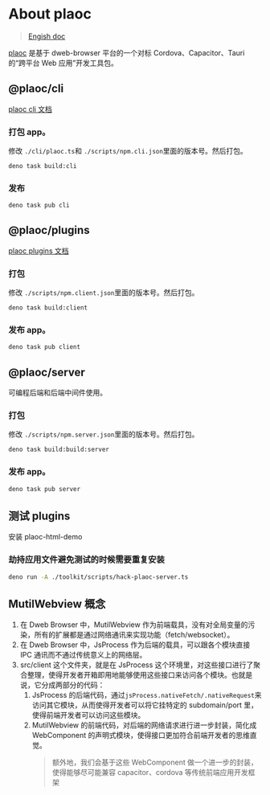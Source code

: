 # About plaoc

> [Engish doc](./README_US.md)

[plaoc](https://docs.dweb-browser.org/) 是基于 dweb-browser 平台的一个对标 Cordova、Capacitor、Tauri 的“跨平台 Web 应用”开发工具包。

## @plaoc/cli

[plaoc cli 文档](./cli/README.md)

### 打包 app。

修改 `./cli/plaoc.ts`和 `./scripts/npm.cli.json`里面的版本号。然后打包。

```bash
deno task build:cli
```

### 发布

```bash
deno task pub cli
```

## @plaoc/plugins

[plaoc plugins 文档](./src/client/README.md)

### 打包

修改 `./scripts/npm.client.json`里面的版本号。然后打包。

```bash
deno task build:client
```

### 发布 app。

```bash
deno task pub client
```

## @plaoc/server

可编程后端和后端中间件使用。

### 打包

修改 `./scripts/npm.server.json`里面的版本号。然后打包。

```bash
deno task build:build:server
```

### 发布 app。

```bash
deno task pub server
```

## 测试 plugins

安装 plaoc-html-demo

### 劫持应用文件避免测试的时候需要重复安装

```bash
deno run -A ./toolkit/scripts/hack-plaoc-server.ts
```

## MutilWebview 概念

1. 在 Dweb Browser 中，MutilWebview 作为前端载具，没有对全局变量的污染，所有的扩展都是通过网络通讯来实现功能（fetch/websocket）。
2. 在 Dweb Browser 中，JsProcess 作为后端的载具，可以跟各个模块直接 IPC 通讯而不通过传统意义上的网络层。
3. src/client 这个文件夹，就是在 JsProcess 这个环境里，对这些接口进行了聚合整理，使得开发者开箱即用地能够使用这些接口来访问各个模块。也就是说，它分成两部分的代码：
   1. JsProcess 的后端代码，通过`jsProcess.nativeFetch/.nativeRequest`来访问其它模块，从而使得开发者可以将它挂特定的 subdomain/port 里，使得前端开发者可以访问这些模块。
   2. MutilWebview 的前端代码，对后端的网络请求进行进一步封装，简化成 WebComponent 的声明式模块，使得接口更加符合前端开发者的思维直觉。
      > 额外地，我们会基于这些 WebComponent 做一个进一步的封装，使得能够尽可能兼容 capacitor、cordova 等传统前端应用开发框架
